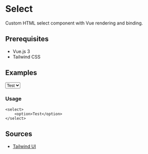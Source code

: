 # Select

Custom HTML select component with Vue rendering and binding.

## Prerequisites

- Vue.js 3
- Tailwind CSS

## Examples

<select>
    <option>Test</option>
</select>

### Usage
``` js-vue
<select>
    <option>Test</option>
</select>
```

## Sources
- [Tailwind UI](https://tailwindui.com/components/application-ui/forms/select-menus)